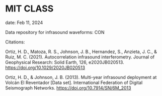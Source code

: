 # MIT CLASS
date: Feb 11, 2024

Data repository for infrasound waveforms: CON

Citations:

Ortiz, H. D., Matoza, R. S., Johnson, J. B., Hernandez, S., Anzieta, J. C., & Ruiz, M. C. (2021). Autocorrelation infrasound interferometry. Journal of Geophysical Research: Solid Earth, 126, e2020JB020513. https://doi.org/10.1029/2020JB020513

Ortiz, H. D., & Johnson, J. B. (2013). Multi-year infrasound deployment at Volcán El Reventador [Data set]. International Federation of Digital Seismograph Networks. https://doi.org/10.7914/SN/6M_2013




